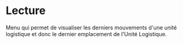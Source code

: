 # Lecture

Menu qui permet de visualiser les derniers mouvements d'une unité logistique et donc le dernier emplacement de l'Unité Logistique.&#x20;

<figure><img src="../../../.gitbook/assets/Capture d&#x27;écran 2025-04-17 145834.png" alt=""><figcaption></figcaption></figure>

<figure><img src="../../../.gitbook/assets/Capture d&#x27;écran 2025-04-17 145948.png" alt=""><figcaption></figcaption></figure>
